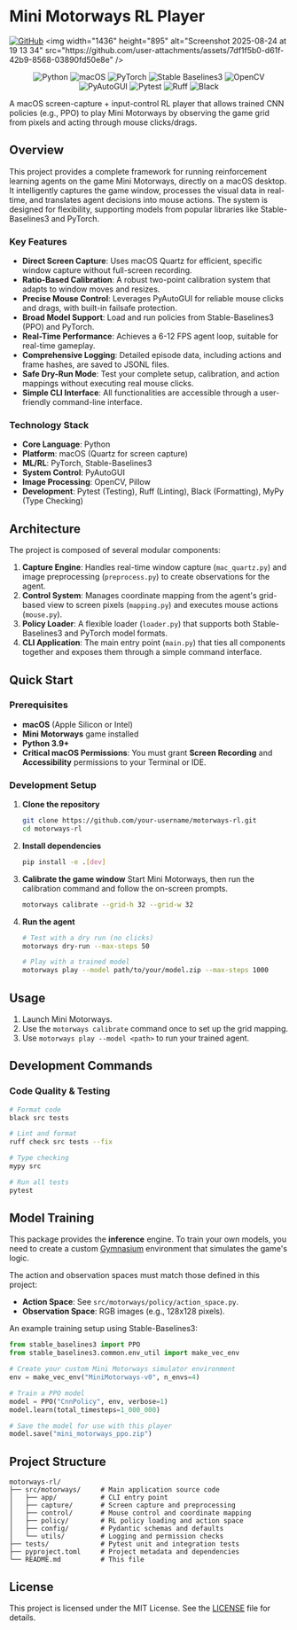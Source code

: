 # Mini Motorways RL Player

[![GitHub](https://img.shields.io/badge/GitHub-MotorwaysRL-blue?logo=github)]([https://github.com/your-username/motorways-rl](https://github.com/stericishere/RL-agent-play-Mini-Motorways))
<img width="1436" height="895" alt="Screenshot 2025-08-24 at 19 13 34" src="https://github.com/user-attachments/assets/7df1f5b0-d61f-42b9-8568-03890fd50e8e" />

<!-- Tech Stack Badges -->
<p align="center">
  <!-- Core -->
  <img src="https://img.shields.io/badge/Python-3776AB?logo=python&logoColor=white" alt="Python"/>
  <img src="https://img.shields.io/badge/macOS-000000?logo=apple&logoColor=white" alt="macOS"/>

  <!-- ML/RL -->
  <img src="https://img.shields.io/badge/PyTorch-EE4C2C?logo=pytorch&logoColor=white" alt="PyTorch"/>
  <img src="https://img.shields.io/badge/Stable%20Baselines3-43B54A?logo=data:image/svg+xml;base64,PHN2ZyB4bWxucz0iaHR0cDovL3d3dy53My5vcmcvMjAwMC9zdmciIHZpZXdCb3g9IjAgMCAyNCAyNCI+PHBhdGggZmlsbD0iI0ZGRiIgZD0iTTEyIDJDNi40OCAyIDIgNi40OCAyIDEyczQuNDggMTAgMTAgMTAgMTAtNC40OCAxMC0xMFMxNy41MiAyIDEyIDptMCAxOGMtNC40MSAwLTgtMy41OS04LThzMy41OS04IDgtOCA4IDMuNTkgOCA4LTMuNTkgOC04IDh6Ii8+PC9zdmc+&logoColor=white" alt="Stable Baselines3"/>
  <img src="https://img.shields.io/badge/OpenCV-5C3EE8?logo=opencv&logoColor=white" alt="OpenCV"/>
  
  <!-- Control -->
  <img src="https://img.shields.io/badge/PyAutoGUI-2F4F4F?logo=python&logoColor=white" alt="PyAutoGUI"/>

  <!-- Dev -->
  <img src="https://img.shields.io/badge/Pytest-0A9B0A?logo=pytest&logoColor=white" alt="Pytest"/>
  <img src="https://img.shields.io/badge/Ruff-222?logo=ruff&logoColor=white" alt="Ruff"/>
  <img src="https://img.shields.io/badge/Black-000000?logo=python&logoColor=white" alt="Black"/>
</p>

A macOS screen-capture + input-control RL player that allows trained CNN policies (e.g., PPO) to play Mini Motorways by observing the game grid from pixels and acting through mouse clicks/drags.

## Overview

This project provides a complete framework for running reinforcement learning agents on the game Mini Motorways, directly on a macOS desktop. It intelligently captures the game window, processes the visual data in real-time, and translates agent decisions into mouse actions. The system is designed for flexibility, supporting models from popular libraries like Stable-Baselines3 and PyTorch.

### Key Features

- **Direct Screen Capture**: Uses macOS Quartz for efficient, specific window capture without full-screen recording.
- **Ratio-Based Calibration**: A robust two-point calibration system that adapts to window moves and resizes.
- **Precise Mouse Control**: Leverages PyAutoGUI for reliable mouse clicks and drags, with built-in failsafe protection.
- **Broad Model Support**: Load and run policies from Stable-Baselines3 (PPO) and PyTorch.
- **Real-Time Performance**: Achieves a 6-12 FPS agent loop, suitable for real-time gameplay.
- **Comprehensive Logging**: Detailed episode data, including actions and frame hashes, are saved to JSONL files.
- **Safe Dry-Run Mode**: Test your complete setup, calibration, and action mappings without executing real mouse clicks.
- **Simple CLI Interface**: All functionalities are accessible through a user-friendly command-line interface.

### Technology Stack

- **Core Language**: Python
- **Platform**: macOS (Quartz for screen capture)
- **ML/RL**: PyTorch, Stable-Baselines3
- **System Control**: PyAutoGUI
- **Image Processing**: OpenCV, Pillow
- **Development**: Pytest (Testing), Ruff (Linting), Black (Formatting), MyPy (Type Checking)

## Architecture

The project is composed of several modular components:

1.  **Capture Engine**: Handles real-time window capture (`mac_quartz.py`) and image preprocessing (`preprocess.py`) to create observations for the agent.
2.  **Control System**: Manages coordinate mapping from the agent's grid-based view to screen pixels (`mapping.py`) and executes mouse actions (`mouse.py`).
3.  **Policy Loader**: A flexible loader (`loader.py`) that supports both Stable-Baselines3 and PyTorch model formats.
4.  **CLI Application**: The main entry point (`main.py`) that ties all components together and exposes them through a simple command interface.

## Quick Start

### Prerequisites

- **macOS** (Apple Silicon or Intel)
- **Mini Motorways** game installed
- **Python 3.9+**
- **Critical macOS Permissions**: You must grant **Screen Recording** and **Accessibility** permissions to your Terminal or IDE.

### Development Setup

1.  **Clone the repository**
    ```bash
    git clone https://github.com/your-username/motorways-rl.git
    cd motorways-rl
    ```

2.  **Install dependencies**
    ```bash
    pip install -e .[dev]
    ```

3.  **Calibrate the game window**
    Start Mini Motorways, then run the calibration command and follow the on-screen prompts.
    ```bash
    motorways calibrate --grid-h 32 --grid-w 32
    ```

4.  **Run the agent**
    ```bash
    # Test with a dry run (no clicks)
    motorways dry-run --max-steps 50

    # Play with a trained model
    motorways play --model path/to/your/model.zip --max-steps 1000
    ```

## Usage

1.  Launch Mini Motorways.
2.  Use the `motorways calibrate` command once to set up the grid mapping.
3.  Use `motorways play --model <path>` to run your trained agent.

## Development Commands

### Code Quality & Testing
```bash
# Format code
black src tests

# Lint and format
ruff check src tests --fix

# Type checking
mypy src

# Run all tests
pytest
```

## Model Training

This package provides the **inference** engine. To train your own models, you need to create a custom [Gymnasium](https://gymnasium.farama.org/) environment that simulates the game's logic.

The action and observation spaces must match those defined in this project:
-   **Action Space**: See `src/motorways/policy/action_space.py`.
-   **Observation Space**: RGB images (e.g., 128x128 pixels).

An example training setup using Stable-Baselines3:
```python
from stable_baselines3 import PPO
from stable_baselines3.common.env_util import make_vec_env

# Create your custom Mini Motorways simulator environment
env = make_vec_env("MiniMotorways-v0", n_envs=4)

# Train a PPO model
model = PPO("CnnPolicy", env, verbose=1)
model.learn(total_timesteps=1_000_000)

# Save the model for use with this player
model.save("mini_motorways_ppo.zip")
```

## Project Structure

```
motorways-rl/
├── src/motorways/     # Main application source code
│   ├── app/           # CLI entry point
│   ├── capture/       # Screen capture and preprocessing
│   ├── control/       # Mouse control and coordinate mapping
│   ├── policy/        # RL policy loading and action space
│   ├── config/        # Pydantic schemas and defaults
│   └── utils/         # Logging and permission checks
├── tests/             # Pytest unit and integration tests
├── pyproject.toml     # Project metadata and dependencies
└── README.md          # This file
```

## License

This project is licensed under the MIT License. See the [LICENSE](LICENSE) file for details.
